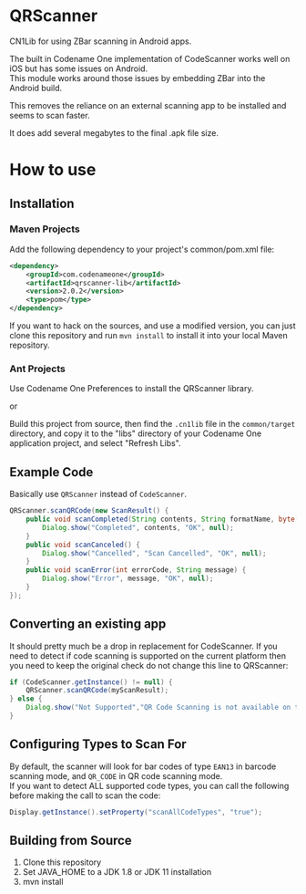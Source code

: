 QRScanner
=========

CN1Lib for using ZBar scanning in Android apps.

The built in Codename One implementation of CodeScanner works well on iOS but has some issues on Android.  
This module works around those issues by embedding ZBar into the Android build.

This removes the reliance on an external scanning app to be installed and seems to scan faster.

It does add several megabytes to the final .apk file size.

How to use
==========

Installation
------------

### Maven Projects

Add the following dependency to your project's common/pom.xml file:

```xml
<dependency>
    <groupId>com.codenameone</groupId>
    <artifactId>qrscanner-lib</artifactId>
    <version>2.0.2</version>
    <type>pom</type>
</dependency>
```

If you want to hack on the sources, and use a modified version, you can just clone this repository and run `mvn install` to install it into your local Maven repository.

### Ant Projects

Use Codename One Preferences to install the QRScanner library.

or

Build this project from source, then find the `.cn1lib` file in the `common/target` directory, and copy it to the "libs" directory of your Codename One application project, and select "Refresh Libs".

Example Code
------------
Basically use `QRScanner` instead of `CodeScanner`.

```java
QRScanner.scanQRCode(new ScanResult() {
    public void scanCompleted(String contents, String formatName, byte[] rawBytes) {
        Dialog.show("Completed", contents, "OK", null);
    }
    public void scanCanceled() {
        Dialog.show("Cancelled", "Scan Cancelled", "OK", null);
    }
    public void scanError(int errorCode, String message) {
        Dialog.show("Error", message, "OK", null);
    }
});
```

Converting an existing app
--------------------------

It should pretty much be a drop in replacement for CodeScanner.  If you need to detect if code scanning is supported on the current platform then you need to keep the original check
do not change this line to QRScanner:

```java
if (CodeScanner.getInstance() != null) {
    QRScanner.scanQRCode(myScanResult);
} else {
    Dialog.show("Not Supported","QR Code Scanning is not available on this device","OK",null);
}
```

## Configuring Types to Scan For

By default, the scanner will look for bar codes of type `EAN13` in barcode scanning mode, and `QR_CODE` in QR code scanning mode.  
If you want to detect ALL supported code types, you can call the following before making the call to scan the code:

```java
Display.getInstance().setProperty("scanAllCodeTypes", "true");
```

## Building from Source

1. Clone this repository
2. Set JAVA_HOME to a JDK 1.8 or JDK 11 installation 
3. mvn install
